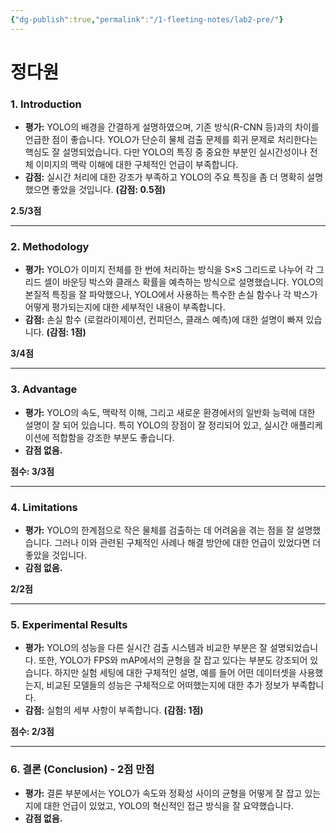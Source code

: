 ```yaml
---
{"dg-publish":true,"permalink":"/1-fleeting-notes/lab2-pre/"}
---
```


# 정다원
### 1. Introduction

- **평가:** YOLO의 배경을 간결하게 설명하였으며, 기존 방식(R-CNN 등)과의 차이를 언급한 점이 좋습니다. YOLO가 단순히 물체 검출 문제를 회귀 문제로 처리한다는 핵심도 잘 설명되었습니다. 다만 YOLO의 특징 중 중요한 부분인 실시간성이나 전체 이미지의 맥락 이해에 대한 구체적인 언급이 부족합니다.
- **감점:** 실시간 처리에 대한 강조가 부족하고 YOLO의 주요 특징을 좀 더 명확히 설명했으면 좋았을 것입니다. **(감점: 0.5점)**

**2.5/3점**

---

### 2. Methodology

- **평가:** YOLO가 이미지 전체를 한 번에 처리하는 방식을 S×S 그리드로 나누어 각 그리드 셀이 바운딩 박스와 클래스 확률을 예측하는 방식으로 설명했습니다. YOLO의 본질적 특징을 잘 파악했으나, YOLO에서 사용하는 특수한 손실 함수나 각 박스가 어떻게 평가되는지에 대한 세부적인 내용이 부족합니다.
- **감점:** 손실 함수 (로컬라이제이션, 컨피던스, 클래스 예측)에 대한 설명이 빠져 있습니다. **(감점: 1점)**

**3/4점**

---

### 3. Advantage

- **평가:** YOLO의 속도, 맥락적 이해, 그리고 새로운 환경에서의 일반화 능력에 대한 설명이 잘 되어 있습니다. 특히 YOLO의 장점이 잘 정리되어 있고, 실시간 애플리케이션에 적합함을 강조한 부분도 좋습니다.
- **감점 없음.**

**점수: 3/3점**

---

### 4. Limitations

- **평가:** YOLO의 한계점으로 작은 물체를 검출하는 데 어려움을 겪는 점을 잘 설명했습니다. 그러나 이와 관련된 구체적인 사례나 해결 방안에 대한 언급이 있었다면 더 좋았을 것입니다.
- **감점 없음.**

**2/2점**

---

### 5. Experimental Results

- **평가:** YOLO의 성능을 다른 실시간 검출 시스템과 비교한 부분은 잘 설명되었습니다. 또한, YOLO가 FPS와 mAP에서의 균형을 잘 잡고 있다는 부분도 강조되어 있습니다. 하지만 실험 세팅에 대한 구체적인 설명, 예를 들어 어떤 데이터셋을 사용했는지, 비교된 모델들의 성능은 구체적으로 어떠했는지에 대한 추가 정보가 부족합니다.
- **감점:** 실험의 세부 사항이 부족합니다. **(감점: 1점)**

**점수: 2/3점**

---

### 6. 결론 (Conclusion) - **2점 만점**

- **평가:** 결론 부분에서는 YOLO가 속도와 정확성 사이의 균형을 어떻게 잘 잡고 있는지에 대한 언급이 있었고, YOLO의 혁신적인 접근 방식을 잘 요약했습니다.
- **감점 없음.**
